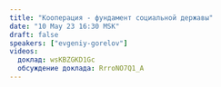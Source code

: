 ```yaml
---
title: "Кооперация - фундамент социальной державы"
date: "10 May 23 16:30 MSK"
draft: false
speakers: ["evgeniy-gorelov"]
videos:
  доклад: wsKBZGKD1Gc
  обсуждение доклада: RrroNO7Q1_A
---
```

